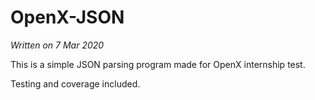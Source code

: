 # OpenX-JSON

*Written on 7 Mar 2020*

This is a simple JSON parsing program made for OpenX internship test.

Testing and coverage included.
